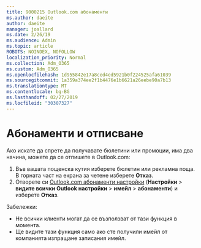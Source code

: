 ```yaml
---
title: 9000215 Outlook.com абонаменти
ms.author: daeite
author: daeite
manager: joallard
ms.date: 2/26/19
ms.audience: Admin
ms.topic: article
ROBOTS: NOINDEX, NOFOLLOW
localization_priority: Normal
ms.collection: Adm_O365
ms.custom: Adm_O365
ms.openlocfilehash: 1d955842e17a8ced4ed5921b0f224525afa61039
ms.sourcegitcommit: 1a359a374ee2f1b4476e1b6621a26eebe90a7b13
ms.translationtype: MT
ms.contentlocale: bg-BG
ms.lasthandoff: 02/27/2019
ms.locfileid: "30307327"
---
```

# <a name="subscriptions-and-unsubscribing"></a>Абонаменти и отписване

Ако искате да спрете да получавате бюлетини или промоции, има два начина, можете да се отпишете в Outlook.com:

1. Във вашата пощенска кутия изберете бюлетин или рекламна поща. В горната част на екрана за четене изберете **Отказ**.
2. Отворете си [Outlook.com абонаменти настройки](https://outlook.live.com/mail/options/mail/brandsSubscriptions) (**Настройки** > **видите всички Outlook настройки** > **имейл** > **абонаменти**) и изберете **Отказ**.

Забележки:

- Не всички клиенти могат да се възползват от тази функция в момента.
- Ще видите тази функция само ако сте получили имейл от компанията изпращане записания имейл.
